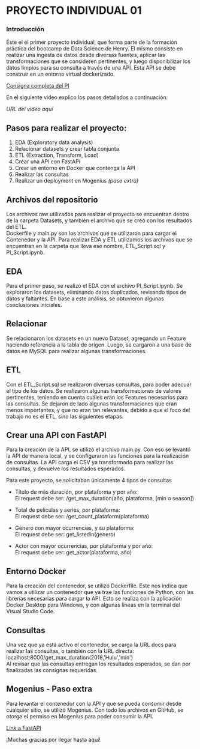 # __PROYECTO INDIVIDUAL 01__

### Introducción

Éste el el primer proyecto individual, que forma parte de la formación práctica del bootcamp de Data Science de Henry. El mismo consiste en realizar una ingesta de datos desde diversas fuentes, aplicar las transformaciones que se consideren pertinentes, y luego disponibilizar los datos limpios para su consulta a través de una API. Esta API se debe construir en un entorno virtual dockerizado.

[Consigna completa del PI](https://github.com/HX-FAshur/PI01_DATA05)

En el siguiente video explico los pasos detallados a continuación:

_URL del video aquí_

## Pasos para realizar el proyecto:
1. EDA (Exploratory data analysis)
2. Relacionar datasets y crear tabla conjunta
3. ETL (Extraction, Transform, Load)
4. Crear una API con FastAPI
5. Crear un entorno en Docker que contenga la API
6. Realizar las consultas
7. Realizar un deployment en Mogenius _(paso extra)_

## Archivos del repositorio
Los archivos raw utilizados para realizar el proyecto se encuentran dentro de la carpeta Datasets, y también el archivo que se creó con los resultados del ETL.  
Dockerfile y main.py son los archivos que se utilizaron para cargar el Contenedor y la API.
Para realizar EDA y ETL utilizamos los archivos que se encuentran en la carpeta que lleva ese nombre, ETL_Script.sql y PI_Script.ipynb.

## EDA
Para el primer paso, se realizó el EDA con el archivo PI_Script.ipynb. Se exploraron los datasets, eliminando datos duplicados, revisando tipos de datos y faltantes. En base a este análisis, se obtuvieron algunas conclusiones iniciales.

## Relacionar
Se relacionaron los datasets en un nuevo Dataset, agregando un Feature haciendo referencia a la tabla de origen. Luego, se cargaron a una base de datos en MySQL para realizar algunas transformaciones.

## ETL
Con el ETL_Script.sql se realizaron diversas consultas, para poder adecuar el tipo de los datos. Se realizaron algunas transformaciones de valores pertinentes, teniendo en cuenta cuáles eran los Features necesarios para las consultas. Se dejaron de lado algunas transformaciones que eran menos importantes, y que no eran tan relevantes, debido a que el foco del trabajo no es el ETL, sino las siguientes etapas.

## Crear una API con FastAPI
Para la creación de la API, se utilizó el archivo main.py. Con eso se levantó la API de manera local, y se configuraron las funciones para la realización de consultas. La API carga el CSV ya transformado para realizar las consultas, y devuelve los resultados esperados.  

Para este proyecto, se solicitaban únicamente 4 tipos de consultas
+ Título de más duración, por plataforma y por año:  
    El request debe ser: /get_max_duration(año, plataforma, [min o season])

+ Total de películas y series, por plataforma:  
    El request debe ser: /get_count_plataform(plataforma)  
  
+ Género con mayor ocurrencias, y su plataforma:  
    El request debe ser: get_listedin(genero)  

+ Actor con mayor ocurrencias, por plataforma y por año:  
    El request debe ser: get_actor(plataforma, año)

## Entorno Docker
Para la creación del contenedor, se utilizó Dockerfile. Este nos indica que vamos a utilizar un contenedor que ya trae las funciones de Python, con las librerías necesarias para cargar la API. Esto se realiza con la aplicación Docker Desktop para Windows, y con algunas líneas en la terminal del Visual Studio Code.

## Consultas
Una vez que ya está activo el contenedor, se carga la URL docs para realizar las consultas, o también con la URL directa:  
localhost:8000/get_max_duration(2018,'Hulu','min')  
Al revisar que las consultas entregan los resultados esperados, se dan por finalizadas las consignas requeridas.

## Mogenius - Paso extra
Para levantar el contenedor con la API y que se pueda consumir desde cualquier sitio, se utilizó Mogenius. Con todo los archivos en GitHub, se otorga el permiso en Mogenius para poder consumir la API.  

[Link a FastAPI](https://pi01-api-docke-prod-pi-01-fernandezguille-brfrrr.mo5.mogenius.io/docs)

¡Muchas gracias por llegar hasta aquí!